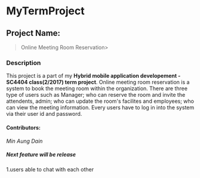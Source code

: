 # MyTermProject
## Project Name: 
>Online Meeting Room Reservation>
### Description
  This project is a part of my **Hybrid mobile application developement -SC4404 class(2/2017) term project**. Online meeting room reservation is a system to book the meeting room within the organization. There are three type of users such as Manager; who can reserve the room and invite the attendents, admin; who can update the room's facilites and employees; who can view the meeting information. Every users have to log in into the system via their user id and password.
#### Contributors:
  *Min Aung Dain*
##### Next feature will be release
 1.users able to chat with each other

 

